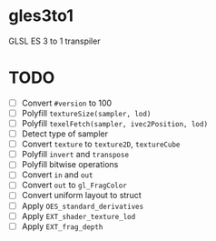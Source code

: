 # gles3to1
GLSL ES 3 to 1 transpiler

# TODO
- [ ] Convert `#version` to 100
- [ ] Polyfill `textureSize(sampler, lod)`
- [ ] Polyfill `texelFetch(sampler, ivec2Position, lod)`
- [ ] Detect type of sampler
- [ ] Convert `texture` to `texture2D`, `textureCube`
- [ ] Polyfill `invert` and `transpose`
- [ ] Polyfill bitwise operations
- [ ] Convert `in` and `out`
- [ ] Convert `out` to `gl_FragColor`
- [ ] Convert uniform layout to struct
- [ ] Apply `OES_standard_derivatives`
- [ ] Apply `EXT_shader_texture_lod`
- [ ] Apply `EXT_frag_depth`
